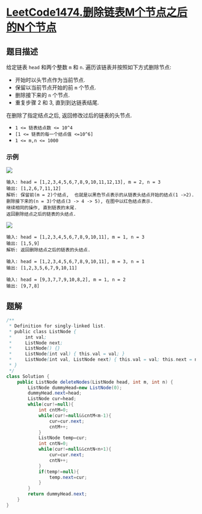 # [LeetCode1474.删除链表M个节点之后的N个节点](https://leetcode-cn.com/problems/delete-n-nodes-after-m-nodes-of-a-linked-list/)
## 题目描述
给定链表 `head` 和两个整数 `m` 和 `n`. 遍历该链表并按照如下方式删除节点:
- 开始时以头节点作为当前节点.
- 保留以当前节点开始的前 `m` 个节点.
- 删除接下来的 `n` 个节点.
- 重复步骤 2 和 3, 直到到达链表结尾.

在删除了指定结点之后, 返回修改过后的链表的头节点.

- `1 <= 链表结点数 <= 10^4`
- `[1 <= 链表的每一个结点值 <=10^6]`
- `1 <= m,n <= 1000`
### 示例
![](https://picgp.oss-cn-beijing.aliyuncs.com/img/20200821170533.png)
```
输入: head = [1,2,3,4,5,6,7,8,9,10,11,12,13], m = 2, n = 3
输出: [1,2,6,7,11,12]
解析: 保留前(m = 2)个结点,  也就是以黑色节点表示的从链表头结点开始的结点(1 ->2).
删除接下来的(n = 3)个结点(3 -> 4 -> 5), 在图中以红色结点表示.
继续相同的操作, 直到链表的末尾.
返回删除结点之后的链表的头结点.
```
![](https://picgp.oss-cn-beijing.aliyuncs.com/img/20200821170552.png)
```
输入: head = [1,2,3,4,5,6,7,8,9,10,11], m = 1, n = 3
输出: [1,5,9]
解析: 返回删除结点之后的链表的头结点.
```
```
输入: head = [1,2,3,4,5,6,7,8,9,10,11], m = 3, n = 1
输出: [1,2,3,5,6,7,9,10,11]
```
```
输入: head = [9,3,7,7,9,10,8,2], m = 1, n = 2
输出: [9,7,8]
```
## 题解
```java
/**
 * Definition for singly-linked list.
 * public class ListNode {
 *     int val;
 *     ListNode next;
 *     ListNode() {}
 *     ListNode(int val) { this.val = val; }
 *     ListNode(int val, ListNode next) { this.val = val; this.next = next; }
 * }
 */
class Solution {
    public ListNode deleteNodes(ListNode head, int m, int n) {
        ListNode dummyHead=new ListNode(0);
        dummyHead.next=head;
        ListNode cur=head;
        while(cur!=null){
            int cntM=0;
            while(cur!=null&&cntM<m-1){
                cur=cur.next;
                cntM++;
            }
            ListNode temp=cur;
            int cntN=0;
            while(cur!=null&&cntN<n+1){
                cur=cur.next;
                cntN++;
            }
            if(temp!=null){
                temp.next=cur;
            }
        }
        return dummyHead.next;
    }
}
```
